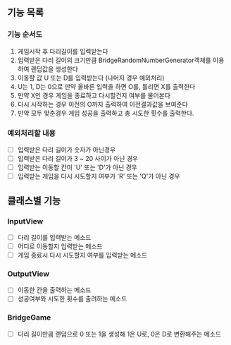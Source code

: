 ## 기능 목록

### 기능 순서도

1. 게임시작 후 다리길이를 입력받는다
2. 입력받은 다리 길이의 크기만큼 BridgeRandomNumberGenerator객체를 이용하여 랜덤값을 생성한다
3. 이동할 값 U 또는 D를 입력받는다 (나머지 경우 예외처리)
4. U는 1, D는 0으로 만약 올바른 입력을 하면 O를, 틀리면 X를 출력한다
5. 만약 X인 경우 게임을 종료하고 다시할건지 여부를 물어본다
6. 다시 시작하는 경우 이전의 O까지 출력하여 이전결과값을 보여준다
7. 만약 모두 맞춘경우 게임 성공을 출력하고 총 시도한 횟수를 출력한다.

### 예외처리할 내용

- [ ] 입력받은 다리 길이가 숫자가 아닌경우
- [ ] 입력받은 다리 길이가 3 ~ 20 사이가 아닌 경우
- [ ] 입력받는 이동할 칸이 'U' 또는 'D'가 아닌 경우
- [ ] 입력받는 게임을 다시 시도할지 여부가 'R' 또는 'Q'가 아닌 경우

## 클래스별 기능

### InputView

- [ ] 다리 길이를 입력받는 메소드
- [ ] 어디로 이동할지 입력받는 메소드
- [ ] 게임 종료시 다시 시도할지 여부를 입력받는 메소드

### OutputView

- [ ] 이동한 칸을 출력하는 메소드
- [ ] 성공여부와 시도한 횟수를 출려하는 메소드

### BridgeGame

- [ ] 다리 길이만큼 랜덤으로 0 또는 1을 생성해 1은 U로, 0은 D로 변환해주는 메소드
